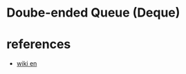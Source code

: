# Doube-ended Queue (Deque)



# references 
- [wiki en](https://en.wikipedia.org/wiki/Double-ended_queue)